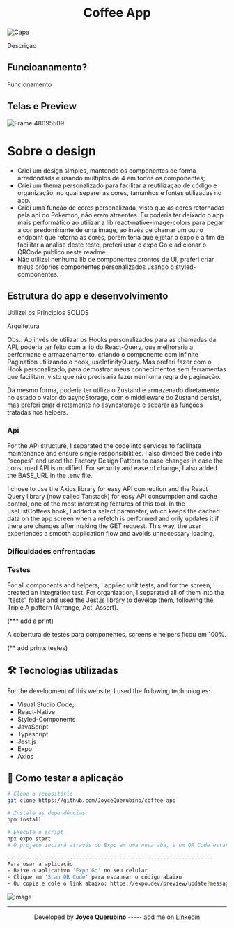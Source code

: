 <h1 align="center">Coffee App</h1>

![Capa](https://github.com/user-attachments/assets/d0c06e10-f221-4ee2-bea0-225e267666f5)

Descriçao

## Funcioanamento?

Funcionamento

## Telas e Preview

![Frame 48095509](https://github.com/user-attachments/assets/871dc8a6-00c7-4938-af18-75e35800da19)

# Sobre o design

- Criei um design simples, mantendo os componentes de forma arredondada e usando multiplos de 4 em todos os componentes;
- Criei um thema personalizado para facilitar a reutilizaçao de código e organização, no qual separei as cores, tamanhos e fontes utilizadas no app.
- Criei uma função de cores personalizada, visto que as cores retornadas pela api do Pokemon, não eram atraentes. Eu poderia ter deixado o app mais performático ao utilizar a lib react-native-image-colors para pegar a cor predominante de uma image, ao invés de chamar um outro endpoint que retorna as cores, porém teria que ejjetar o expo e a fim de facilitar a analise deste teste, preferi usar o expo Go e adicionar o QRCode público neste readme.
- Não utilizei nenhuma lib de componentes prontos de UI, preferi criar meus próprios componentes personalizados usando o styled-componentes.

## Estrutura do app e desenvolvimento

Utilizei os Principios SOLIDS

Arquitetura

Obs.: Ao invés de utilizar os Hooks personalizados para as chamadas da API, poderia ter feito com a lib do React-Query, que melhoraria a performane e armazenamento, criando o componente com Infinite Pagination utilizando o hook, useInfinityQuery. Mas preferi fazer com o Hook personalizado, para demostrar meus conhecimentos sem ferramentas que facilitam, visto que não precisaria fazer nenhuma regra de paginação.

Da mesmo forma, poderia ter utiliza o Zustand e armazenado diretamente no estado o valor do asyncStorage, com o middleware do Zustand persist, mas preferi criar diretamente no asyncstorage e separar as funções tratadas nos helpers.

### Api

For the API structure, I separated the code into services to facilitate maintenance and ensure single responsibilities. I also divided the code into "scopes" and used the Factory Design Pattern to ease changes in case the consumed API is modified. For security and ease of change, I also added the BASE_URL in the .env file.

I chose to use the Axios library for easy API connection and the React Query library (now called Tanstack) for easy API consumption and cache control, one of the most interesting features of this tool. In the useListCoffees hook, I added a select parameter, which keeps the cached data on the app screen when a refetch is performed and only updates it if there are changes after making the GET request. This way, the user experiences a smooth application flow and avoids unnecessary loading.

### Dificuldades enfrentadas

### Testes

For all components and helpers, I applied unit tests, and for the screen, I created an integration test. For organization, I separated all of them into the "tests" folder and used the Jest.js library to develop them, following the Triple A pattern (Arrange, Act, Assert).

(\*\*\* add a print)

A cobertura de testes para componentes, screens e helpers ficou em 100%.

(\*\* add prints testes)

## 🛠 Tecnologias utilizadas

For the development of this website, I used the following technologies:

- Visual Studio Code;
- React-Native
- Styled-Components
- JavaScript
- Typescript
- Jest.js
- Expo
- Axios

## 🚀 Como testar a aplicação

```bash
# Clone o repositório
git clone https://github.com/JoyceQuerubino/coffee-app

# Instale as dependências
npm install

# Execute o script
npx expo start
# O projeto inciará através do Expo em uma nova aba, e um QR Code estará disponível.

------------------------------------------------------------------
Para usar a aplicação
- Baixe o aplicativo 'Expo Go' no seu celular
- Clique em 'Scan QR Code' para escanear o código abaixo
- Ou copie e cole o link abaixo: https://expo.dev/preview/update?message=fix%3A%20refector%20abstraction%20components&updateRuntimeVersion=1.0.0&createdAt=2024-08-06T14%3A19%3A38.901Z&slug=exp&projectId=734cd460-a071-4cc5-9244-be445d9d4a65&group=9c26342d-b60a-4e8e-9755-8e597475717f
```

![image](https://user-images.githubusercontent.com/66806696/134555976-8dcdaa2f-aec7-4551-986d-d6264fe03345.png)

---

<p align= center>
Developed by <strong>Joyce Querubino</strong>   -----   add me on <a href="https://www.linkedin.com/in/joyce-querubino/"target="_blank">Linkedin</a>
</p>
